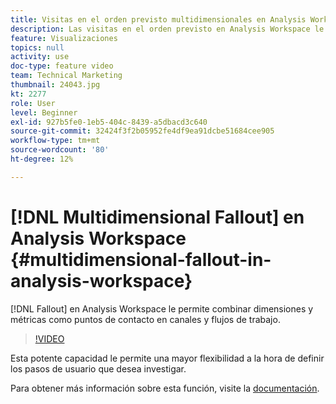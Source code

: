 ```yaml
---
title: Visitas en el orden previsto multidimensionales en Analysis Workspace
description: Las visitas en el orden previsto en Analysis Workspace le permiten mezclar dimensiones y métricas como puntos de contacto en embudos y flujos de trabajo.
feature: Visualizaciones
topics: null
activity: use
doc-type: feature video
team: Technical Marketing
thumbnail: 24043.jpg
kt: 2277
role: User
level: Beginner
exl-id: 927b5fe0-1eb5-404c-8439-a5dbacd3c640
source-git-commit: 32424f3f2b05952fe4df9ea91dcbe51684cee905
workflow-type: tm+mt
source-wordcount: '80'
ht-degree: 12%

---
```


# [!DNL Multidimensional Fallout] en Analysis Workspace {#multidimensional-fallout-in-analysis-workspace}

[!DNL Fallout] en Analysis Workspace le permite combinar dimensiones y métricas como puntos de contacto en canales y flujos de trabajo.

>[!VIDEO](https://video.tv.adobe.com/v/24043/?quality=12)

Esta potente capacidad le permite una mayor flexibilidad a la hora de definir los pasos de usuario que desea investigar.

Para obtener más información sobre esta función, visite la [documentación](https://marketing.adobe.com/resources/help/en_US/analytics/analysis-workspace/configuring-interdimensional-fallout.html).
